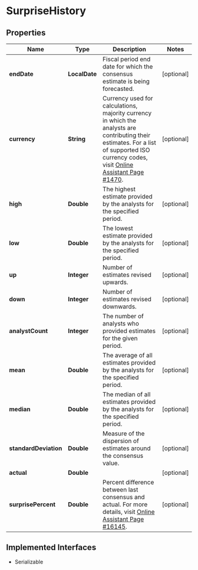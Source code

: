 

# SurpriseHistory


## Properties

Name | Type | Description | Notes
------------ | ------------- | ------------- | -------------
**endDate** | **LocalDate** | Fiscal period end date for which the consensus estimate is being forecasted. |  [optional]
**currency** | **String** | Currency used for calculations, majority currency in which the analysts are contributing their estimates. For a list of supported ISO currency codes, visit [Online Assistant Page #1470](https://oa.apps.factset.com/pages/1470). |  [optional]
**high** | **Double** | The highest estimate provided by the analysts for the specified period. |  [optional]
**low** | **Double** | The lowest estimate provided by the analysts for the specified period. |  [optional]
**up** | **Integer** | Number of estimates revised upwards. |  [optional]
**down** | **Integer** | Number of estimates revised downwards. |  [optional]
**analystCount** | **Integer** | The number of analysts who provided estimates for the given period. |  [optional]
**mean** | **Double** | The average of all estimates provided by the analysts for the specified period. |  [optional]
**median** | **Double** | The median of all estimates provided by the analysts for the specified period. |  [optional]
**standardDeviation** | **Double** | Measure of the dispersion of estimates around the consensus value. |  [optional]
**actual** | **Double** |  |  [optional]
**surprisePercent** | **Double** | Percent difference between last consensus and actual. For more details, visit [Online Assistant Page #16145](https://oa.apps.factset.com/pages/16145). |  [optional]


## Implemented Interfaces

* Serializable


